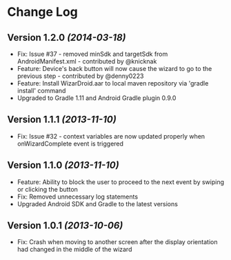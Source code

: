Change Log
===============================================================================

Version 1.2.0 *(2014-03-18)*
----------------------------

* Fix: Issue #37 - removed minSdk and targetSdk from AndroidManifest.xml - contributed by @knicknak
* Feature: Device's back button will now cause the wizard to go to the previous step - contributed by @denny0223
* Feature: Install WizarDroid.aar to local maven repository via 'gradle install' command
* Upgraded to Gradle 1.11 and Android Gradle plugin 0.9.0

Version 1.1.1 *(2013-11-10)*
----------------------------

* Fix: Issue #32 - context variables are now updated properly when onWizardComplete event is triggered


Version 1.1.0 *(2013-11-10)*
----------------------------

* Feature: Ability to block the user to proceed to the next event by swiping or clicking the button
* Fix: Removed unnecessary log statements
* Upgraded Android SDK and Gradle to the latest versions

Version 1.0.1 *(2013-10-06)*
----------------------------

 * Fix: Crash when moving to another screen after the display orientation had changed in the middle of the wizard